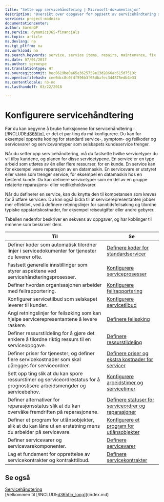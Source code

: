 ```yaml
---
title: "Sette opp servicehåndtering | Microsoft-dokumentasjon"
description: "Oversikt over oppgaver for oppsett av servicehåndtering som er tilpasset måten organisasjonene håndterer tjenestene på."
services: project-madeira
documentationcenter: 
author: SorenGP
ms.service: dynamics365-financials
ms.topic: article
ms.devlang: na
ms.tgt_pltfrm: na
ms.workload: na
ms.search.keywords: service, service items, repairs, maintenance, fix
ms.date: 07/01/2017
ms.author: sgroespe
ms.translationtype: HT
ms.sourcegitcommit: bec0619be0a65e3625759e13d2866ac615d7513c
ms.openlocfilehash: cee6dcc0c0f4f596b3f63dbafec344875edb4e33
ms.contentlocale: nb-no
ms.lasthandoff: 03/22/2018

---
```


# <a name="setting-up-service-management"></a>Konfigurere servicehåndtering
Før du kan begynne å bruke funksjonene for servicehåndtering i [!INCLUDE[d365fin](includes/d365fin_md.md)], er det et par ting du må konfigurere. Du kan for eksempel opprette koding for standard service-, symptom- og feilkoder og servicevarer og servicevaretyper som selskapets kundeservice trenger.  

Når du setter opp servicehåndtering, må du fastsette hvilke servicetyper du vil tilby kundene, og planen for disse servicetypene. En service er en type arbeid som utføres av én eller flere ressurser, for en kunde. En service kan for eksempel være reparasjon av en datamaskin. En servicevare er utstyret eller varen som trenger service, for eksempel en datamaskin hos en bestemt kunde. Du kan definere servicetyper som en del av en gruppe relaterte reparasjons- eller vedlikeholdsvarer.  
  
Når du definerer en service, kan du knytte den til kompetansen som kreves for å utføre servicen. Du kan også bidra til at servicerepresentanten jobber mer effektivt, ved å definere retningslinjer for sanntidsfeilsøking og tilordne typiske oppstartskostnader, for eksempel reiseutgifter eller andre gebyrer.  

Tabellen nedenfor beskriver en sekvens av oppgaver, og har koblinger til emnene som beskriver dem.  
  
| Til | Se |
| --- | --- |
| Definer koder som automatisk tilordner linjer i servicedokumenter for tjenester du leverer ofte. |[Definere koder for standardservicer](service-how-setup-service-coding.md)|
| Fastsett generelle innstillinger som styrer aspektene ved servicehåndteringsprosesser.|[Konfigurere serviceprosesser](service-setup-service-processes.md)|
| Definer hvordan organisasjonen arbeider med feilrapportering. |[Konfigurere feilrapportering](service-how-setup-fault-reporting.md) |
| Konfigurer servicetilbud som selskapet leverer til kunder.|[Konfigurere servicetilbud](service-how-setup-service-offerings.md)|
| Angi retningslinjer for feilsøking som kan hjelpe servicerepresentantene å levere raskere. |[Definere feilsøking](service-how-setup-troubleshooting.md) |
| Definer ressurstildeling for å gjøre det enklere å tilordne riktig ressurs til en serviceoppgave. |[Definere ressurstildeling](service-how-setup-resource-allocation.md) |
| Definer priser for tjenester, og definer flere servicekostnader som skal pålegges for serviceordrer. |[Definere priser og ekstra kostnader for servicer](service-how-setup-service-costs-pricing.md)|
| Sett opp ting slik at du kan spore ressurstimer og serviceordrestatus for å prognostisere arbeidsmengder og servicebehov.|[Konfigurere arbeidstimer og servicetimer](service-how-setup-work-service-hours.md)|
| Definer alternativer for reparasjonsstatus slik at du kan overvåke fremdriften på reparasjonene. | [Definere statuser for serviceordrer og reparasjoner](service-order-repair-status.md)|
| Definer et program for utlånsobjekter, slik at du kan låne ut en erstatning mens du arbeider på servicevare. |[Konfigurere et program for utlånsobjekter](service-how-setup-loaner-program.md) |
| Definer servicevarer og servicevarekomponenter. |[Definere servicevarer](service-how-setup-service-items.md) |
| Lag et fundament for opprettelse av servicekontrakter og kontrakttilbud. |[Definere servicekontrakter](service-how-setup-service-contracts.md) |

## <a name="see-also"></a>Se også
[Servicehåndtering](service-service.md)  
[Velkommen til [!INCLUDE[d365fin_long](includes/d365fin_long_md.md)]](index.md)  

